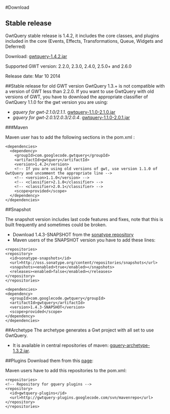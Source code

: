 #Download
## Stable release

GwtQuery stable release is 1.4.2, it includes the core classes, and plugins included in the core (Events, Effects, Transformations, Queue, Widgets and Deferred)

Download: [gwtquery-1.4.2.jar](http://repo1.maven.org/maven2/com/googlecode/gwtquery/gwtquery/1.4.2/gwtquery-1.4.2.jar)

Supported GWT version: 2.2.0, 2.3.0, 2.4.0, 2.5.0+ and 2.6.0

Release date: Mar 10 2014

##Stable release for old GWT version
GwtQuery 1.3.+ is not compatible with a version of GWT less than 2.2.0. If you want to use GwtQuery with old versions of GWT, you have to download the appropriate classifier of GwtQuery 1.1.0 for the gwt version you are using:

* *gquery for gwt-2.1.0/2.1.1*. [gwtquery-1.1.0-2.1.0.jar](http://repo1.maven.org/maven2/com/googlecode/gwtquery/gwtquery/1.1.0/gwtquery-1.1.0-2.1.0.jar)
* *gquery for gwt-2.0.1/2.0.3/2.0.4*. [gwtquery-1.1.0-2.0.1.jar](http://repo1.maven.org/maven2/com/googlecode/gwtquery/gwtquery/1.1.0/gwtquery-1.1.0-2.0.1.jar)

###Maven

Maven user has to add the following sections in the pom.xml :

```
<dependencies>
  <dependency>
    <groupId>com.googlecode.gwtquery</groupId>
    <artifactId>gwtquery</artifactId>
    <version>1.4.2</version>
    <!-- If you are using old versions of gwt, use version 1.1.0 of GwtQuery and uncomment the appropriate line -->
    <!-- <version>1.1.0</version> -->
    <!-- <classifier>2.1.0</classifier> -->
    <!-- <classifier>2.0.1</classifier> -->
    <scope>provided</scope>
  </dependency>
</dependencies>
```

##Snapshot

The snapshot version includes last code features and fixes, note that this is built frequently and sometimes could be broken.

* Download 1.4.3-SNAPSHOT from the [sonatype repository](https://oss.sonatype.org/content/repositories/snapshots/com/googlecode/gwtquery/gwtquery/1.4.3-SNAPSHOT)
* Maven users of the SNAPSHOT version you have to add these lines:

```
<repositories>
<repository>
  <id>sonatype-snapshots</id>
  <url>http://oss.sonatype.org/content/repositories/snapshots</url>
  <snapshots><enabled>true</enabled></snapshots>
  <releases><enabled>false</enabled></releases>
</repository>
</repositories>

<dependencies>
<dependency>
  <groupId>com.googlecode.gwtquery</groupId>
  <artifactId>gwtquery</artifactId>
  <version>1.4.3-SNAPSHOT</version>
  <scope>provided</scope>
</dependency>
</dependencies>
```

##Archetype
The archetype generates a Gwt project with all set to use GwtQuery.
* It is available in central repositories of maven: [gquery-archetype-1.3.2.jar](http://repo1.maven.org/maven2/com/googlecode/gwtquery/gquery-archetype/1.3.2/gquery-archetype-1.3.2-sources.jar).

##Plugins
Download them from this [page](http://code.google.com/p/gwtquery-plugins/downloads/list):

Maven users have to add this repositories to the pom.xml:

```
<repositories>
<!-- Repository for gquery plugins -->
<repository>
  <id>gwtquery-plugins</id>
  <url>http://gwtquery-plugins.googlecode.com/svn/mavenrepo</url>
</repository>
</repositories>
```

